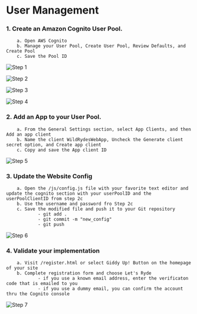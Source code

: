 # User Management

### 1. Create an Amazon Cognito User Pool. 
        a. Open AWS Cognito
        b. Manage your User Pool, Create User Pool, Review Defaults, and Create Pool
        c. Save the Pool ID
        
![Step 1](https://user-images.githubusercontent.com/101837302/207908110-4495c267-4ace-4d5e-b7b5-7cde54194ba9.PNG)

![Step 2](https://user-images.githubusercontent.com/101837302/207908198-1e2766f9-5d87-4aad-8208-bf61441607e1.PNG)

![Step 3](https://user-images.githubusercontent.com/101837302/207908200-fb28c635-0f0f-40f0-8fae-8259c7e81ce5.PNG)

![Step 4](https://user-images.githubusercontent.com/101837302/207908201-11e34e6d-2820-4f7b-b2a7-8405ef9340b5.PNG)

### 2. Add an App to your User Pool.
        a. From the General Settings section, select App Clients, and then Add an app client
        b. Name the client WildRydesWebApp, Uncheck the Generate client secret option, and Create app client 
        c. Copy and save the App client ID

![Step 5](https://user-images.githubusercontent.com/101837302/207910823-ce6bf7ad-9c0b-4651-aab2-c1653f905427.PNG)
        
### 3. Update the Website Config
        a. Open the /js/config.js file with your favorite text editor and update the cognito section with your userPoolID and the userPoolClientID from step 2c
        b. Use the username and password fro Step 2c
        c. Save the modified file and push it to your Git repository
                - git add .
                - git commit -m "new_config"
                - git push

![Step 6](https://user-images.githubusercontent.com/101837302/207943601-105d22e2-1c96-4654-93ca-35046f8b80cc.PNG)

### 4. Validate your implementation
        a. Visit /register.html or select Giddy Up! Button on the homepage of your site
        b. Complete registration form and choose Let's Ryde
                - if you use a known email address, enter the verificaton code that is emailed to you
                - if you use a dummy email, you can confirm the account thru the Cognito console

![Step 7](https://user-images.githubusercontent.com/101837302/207944974-6a3d74b3-5240-4c5c-8a4e-6ac34b5b7ebc.PNG)